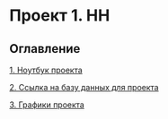 # Проект 1. HH

## Оглавление

[1. Ноутбук проекта](https://github.com/Djlighter/Head_Hunter_project/blob/master/Project-1.ipynb)

[2. Ссылка на базу данных для проекта](https://)

[3. Графики проекта](https://github.com/Djlighter/Head_Hunter_project/tree/master/plotly)

